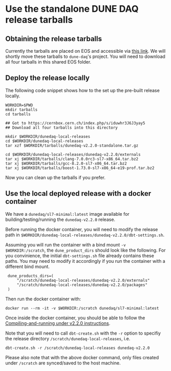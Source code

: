# Use the standalone DUNE DAQ release tarballs

## Obtaining the release tarballs

Currently the tarballs are placed on EOS and accessible via [this link](https://cernbox.cern.ch/index.php/s/iduwhr3J6J3yay5). We will shortly move these tarballs to `dune-daq`'s project. You will need to download all four tarballs in this shared EOS folder.

## Deploy the release locally

The following code snippet shows how to the set up the pre-built release locally.


```shell
WORKDIR=$PWD
mkdir tarballs
cd tarballs

## Got to https://cernbox.cern.ch/index.php/s/iduwhr3J6J3yay5
## Download all four tarballs into this directory

mkdir $WORKDIR/dunedaq-local-releases
cd $WORKDIR/dunedaq-local-releases
tar xzf $WORKDIR/tarballs/dunedaq-v2.2.0-standalone.tar.gz

cd $WORKDIR/dunedaq-local-releases/dunedaq-v2.2.0/externals
tar xj $WORKDIR/tarballs/clang-7.0.0rc3-sl7-x86_64.tar.bz2
tar xj $WORKDIR/tarballs/gcc-8.2.0-sl7-x86_64.tar.bz2
tar xj $WORKDIR/tarballs/boost-1.73.0-sl7-x86_64-e19-prof.tar.bz2
```

Now you can clean up the tarballs if you prefer.


## Use the local deployed release with a docker container

We have a `dunedaq/sl7-minimal:latest` image available for building/testing/running the `dunedaq-v2.2.0` release.

Before running the docker container, you will need to modify the release path in `$WORKDIR/dunedaq-local-releases/dunedaq-v2.2.0/dbt-settings.sh`. 

Assuming you will run the container with a bind mount `-v $WORKDIR:/scratch`, the `dune_product_dirs` should look like the following. For you convinience, the initial `dbt-settings.sh` file already contains these paths. You may need to modify it accordingly if you run the container with a different bind mount.

```shell
 dune_products_dirs=(
     "/scratch/dunedaq-local-releases/dunedaq-v2.2.0/externals"
     "/scratch/dunedaq-local-releases/dunedaq-v2.2.0/packages"
 )
```

Then run the docker container with:
```shell
docker run --rm -it -v $WORKDIR:/scratch dunedaq/sl7-minimal:latest
```

Once inside the docker container, you should be able to follow the [Compiling-and-running under v2.2.0 instructions](https://github.com/DUNE-DAQ/appfwk/wiki/Compiling-and-running-under-v2.2.0).

Note that you will need to call `dbt-create.sh` with the `-r` option to specifiy the release directory `/scratch/dunedaq-local-releases`, i.e.

```shell
dbt-create.sh -r /scratch/dunedaq-local-releases dunedaq-v2.2.0
```

Please also note that with the above docker command, only files created under `/scratch` are synced/saved to the host machine.
